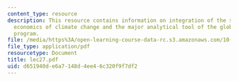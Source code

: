 ```yaml
---
content_type: resource
description: This resource contains information on integration of the science and
  economics of climate change and the major analytical tool of the global change joint
  program.
file: /media/https%3A/open-learning-course-data-rc.s3.amazonaws.com/10-571j-atmospheric-physics-and-chemistry-spring-2006/d651940de6a7148d4ee46c320f9f7df2_lec27.pdf
file_type: application/pdf
resourcetype: Document
title: lec27.pdf
uid: d651940d-e6a7-148d-4ee4-6c320f9f7df2
---
```


